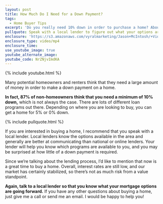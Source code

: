 ```yaml
---
layout: post
title: How Much Do I Need for a Down Payment?
tags:
  - Home Buyer Tips
excerpt: 'Do you really need 10% down in order to purchase a home? About 87% of non-homeowners think that’s the case but the truth is, it depends on your situation. In some areas, you can get into a home for as little as 5%. There are even loan programs that allow you to buy a home with no money down. So, how do you know which loan program is right for you? To find out, watch this short video.'
pullquote: Speak with a local lender to figure out what your options are.
enclosure: 'https://s3.amazonaws.com/vyralmarketing/Jason+McIntosh/+Videos/2017/June/Savannah+Real+Estate+Agent-+How+Much+Do+I+Need+for+a+Down+Payment%253F.mp4'
enclosure_type: video/mp4
enclosure_time:
use_youtube_image: true
youtube_alternate_image:
youtube_code: NrZNjvImdKA
---
```



{% include youtube.html %}

Many potential homeowners and renters think that they need a large amount of money in order to make a down payment on a home.

**In fact, 87% of non-homeowners think that you need a minimum of 10% down,** which is not always the case. There are lots of different loan programs out there. Depending on where you are looking to buy, you can get a home for 5% or 0% down.

{% include pullquote.html %}

If you are interested in buying a home, I recommend that you speak with a local lender. Local lenders know the options available in the area and generally are better at communicating than national or online lenders. Your lender will help you know which programs are available to you, and you may be surprised at how little of a down payment is required.

Since we’re talking about the lending process, I’d like to mention that now is a great time to buy a home. Overall, interest rates are still low, and our market has certainly stabilized, so there’s not as much risk from a value standpoint.

**Again, talk to a local lender so that you know what your mortgage options are going forward.** If you have any other questions about buying a home, just give me a call or send me an email. I would be happy to help you!